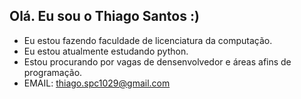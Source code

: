 ## Olá. Eu sou o Thiago Santos :)

- Eu estou fazendo faculdade de licenciatura da computação.
- Eu estou atualmente estudando python.
- Estou procurando por vagas de densenvolvedor e áreas afins de programação.
- EMAIL: thiago.spc1029@gmail.com

